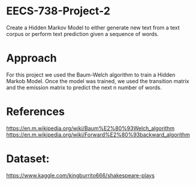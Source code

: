 # EECS-738-Project-2
Create a Hidden Markov Model to either generate new text from a text corpus or perform text prediction given a sequence of words. 
# Approach
For this project we used the Baum-Welch algorithm to train a Hidden Markob Model. Once the model was trained, we used the transition matrix
and the emission matrix to predict the next n number of words. 

# References 
https://en.m.wikipedia.org/wiki/Baum%E2%80%93Welch_algorithm
https://en.m.wikipedia.org/wiki/Forward%E2%80%93backward_algorithm

# Dataset:
https://www.kaggle.com/kingburrito666/shakespeare-plays

